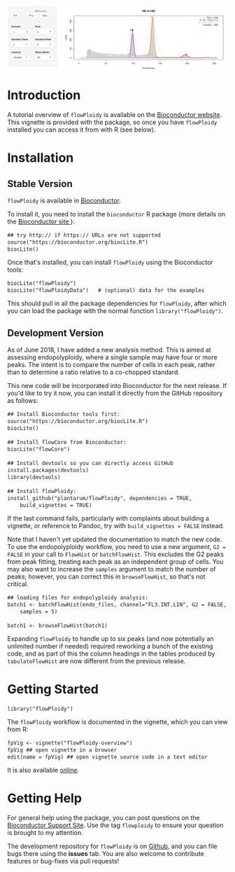 ![](vignettes/gs_browse1.png)

# Introduction
A tutorial overview of `flowPloidy` is available on
the
[Bioconductor website](http://bioconductor.org/packages/release/bioc/vignettes/flowPloidy/inst/doc/flowPloidy-gettingStarted.html).
This vignette is provided with the package, so once you have `flowPloidy`
installed you can access it from with R (see below).

# Installation

## Stable Version

`flowPloidy` is available in [Bioconductor](https://bioconductor.org).

To install it, you need to install the `bioconductor` R package (more
details on the [Bioconductor site ](http://bioconductor.org/install/)):

```{r}
## try http:// if https:// URLs are not supported
source("https://bioconductor.org/biocLite.R")
biocLite()
```

Once that's installed, you can install `flowPloidy` using the Bioconductor
tools:

```{r}
biocLite("flowPloidy")
biocLite("flowPloidyData")   # (optional) data for the examples
```

This should pull in all the package dependencies for `flowPloidy`, after
which you can load the package with the normal function
`library("flowPloidy")`.

## Development Version

As of June 2018, I have added a new analysis method. This is aimed at
assessing endopolyploidy, where a single sample may have four or more
peaks. The intent is to compare the number of cells in each peak, rather
than to determine a ratio relative to a co-chopped standard.

This new code will be incorporated into Bioconductor for the next release.
If you'd like to try it now, you can install it directly from the GitHub
repository as follows: 

```{r}
## Install Bioconductor tools first:
source("https://bioconductor.org/biocLite.R")
biocLite()

## Install flowCore from Bioconductor:
biocLite("flowCore")

## Install devtools so you can directly access GitHub
install.packages(devtools)
library(devtools)

## Install flowPloidy:
install_github("plantarum/flowPloidy", dependencies = TRUE, 
    build_vignettes = TRUE)
```

If the last command fails, particularly with complaints about building a
vignette, or reference to Pandoc, try with `build_vignettes = FALSE`
instead.

Note that I haven't yet updated the documentation to match the new code. To
use the endopolyploidy workflow, you need to use a new argument, `G2 =
FALSE` in your call to `FlowHist` or `batchFlowHist`. This excludes the G2
peaks from peak fitting, treating each peak as an independent group of
cells. You may also want to increase the `samples` argument to match the
number of peaks; however, you can correct this in `browseFlowHist`, so
that's not critical.


```{r }
## loading files for endopolyploidy analysis:
batch1 <- batchFlowHist(endo_files, channel="FL3.INT.LIN", G2 = FALSE,
    samples = 5)

batch1 <- browseFlowHist(batch1)
```

Expanding `flowPloidy` to handle up to six peaks (and now potentially an
unlimited number if needed) required reworking a bunch of the existing
code, and as part of this the column headings in the tables produced by
`tabulateFlowHist` are now different from the previous release.

# Getting Started

```{r}
library("flowPloidy")
```

The `flowPloidy` workflow is documented in the vignette, which you can view
from R:

```{r}
fpVig <- vignette("flowPloidy-overview")
fpVig ## open vignette in a browser
edit(name = fpVig) ## open vignette source code in a text editor
```

It is also available [online](http://bioconductor.org/packages/release/bioc/vignettes/flowPloidy/inst/doc/flowPloidy-gettingStarted.html).

# Getting Help
For general help using the package, you can post questions on
the [Bioconductor Support Site](https://support.bioconductor.org/). Use the
tag `flowploidy` to ensure your question is brought to my attention.

The development repository for `flowPloidy` is
on [Github](https://github.com/plantarum/flowPloidy), and you can file bugs
there using the **issues** tab. You are also welcome to contribute features
or bug-fixes via pull requests!
